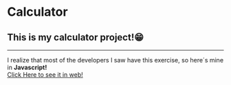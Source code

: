 # Calculator
## This is my calculator project!😁
---
I realize that most of the developers I saw have this exercise, so
here´s mine in **Javascript!** </br>
[Click Here to see it in web!](https://gabrielssgitb.github.io/Front-end-Projects/calculator/index.html)
